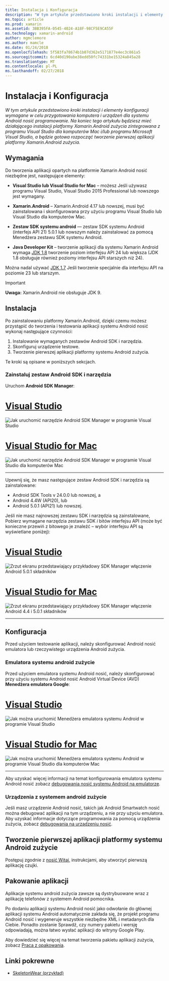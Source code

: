 ```yaml
---
title: Instalacja i Konfiguracja
description: "W tym artykule przedstawiono kroki instalacji i elementy konfiguracji wymagane w celu przygotowania komputera i urządzeń dla systemu Android nosić programowanie. Na koniec tego artykułu będziesz mieć działającego instalacji platformy Xamarin.Android zużycia zintegrowana z programu Visual Studio dla komputerów Mac i/lub programu Microsoft Visual Studio, a będzie gotowa rozpocząć tworzenie pierwszej aplikacji platformy Xamarin.Android zużycia."
ms.topic: article
ms.prod: xamarin
ms.assetid: 3BB395FA-0545-4024-A18F-98CF5E9CA55F
ms.technology: xamarin-android
author: mgmclemore
ms.author: mamcle
ms.date: 01/24/2018
ms.openlocfilehash: 5f583fa78674b1b07d362e5171877e4ec3c861a5
ms.sourcegitcommit: 6cd40d190abe38edd50fc74331be15324a845a28
ms.translationtype: MT
ms.contentlocale: pl-PL
ms.lasthandoff: 02/27/2018
---
```

# <a name="setup-and-installation"></a>Instalacja i Konfiguracja

_W tym artykule przedstawiono kroki instalacji i elementy konfiguracji wymagane w celu przygotowania komputera i urządzeń dla systemu Android nosić programowanie. Na koniec tego artykułu będziesz mieć działającego instalacji platformy Xamarin.Android zużycia zintegrowana z programu Visual Studio dla komputerów Mac i/lub programu Microsoft Visual Studio, a będzie gotowa rozpocząć tworzenie pierwszej aplikacji platformy Xamarin.Android zużycia._

<a name="requirements" />

## <a name="requirements"></a>Wymagania

Do tworzenia aplikacji opartych na platformie Xamarin Android nosić niezbędne jest, następujące elementy:

-   **Visual Studio lub Visual Studio for Mac** &ndash; możesz Jeśli używasz programu Visual Studio, Visual Studio 2015 Professional lub nowszego jest wymagany.

-   **Xamarin.Android** &ndash; Xamarin.Android 4.17 lub nowszej, musi być zainstalowana i skonfigurowana przy użyciu programu Visual Studio lub Visual Studio dla komputerów Mac.

-   **Zestaw SDK systemu android** — zestaw SDK systemu Android (interfejs API 21) 5.0.1 lub nowszym należy zainstalować za pomocą Menedżera zestawu SDK systemu Android.

-   **Java Developer Kit** &ndash; tworzenie aplikacji dla systemu Xamarin Android wymaga [JDK 1.8](http://www.oracle.com/technetwork/java/javase/downloads/jdk8-downloads-2133151.html) tworzenie poziom interfejsu API 24 lub większa (JDK 1.8 obsługuje również poziomy interfejsu API starszych niż 24).

Można nadal używać [JDK 1.7](http://www.oracle.com/technetwork/java/javase/downloads/jdk7-downloads-1880260.html) Jeśli tworzenie specjalnie dla interfejsu API na poziomie 23 lub starszym.

> [!IMPORTANT]
> **Uwaga:** Xamarin.Android nie obsługuje JDK 9.

<a name="installation" />

## <a name="installation"></a>Instalacja

Po zainstalowaniu platformy Xamarin.Android, dzięki czemu możesz przystąpić do tworzenia i testowania aplikacji systemu Android nosić wykonaj następujące czynności: 

1.  Instalowanie wymaganych zestawów Android SDK i narzędzia.
2.  Skonfiguruj urządzenie testowe.
3.  Tworzenie pierwszej aplikacji platformy systemu Android zużycia.

Te kroki są opisane w poniższych sekcjach.

<a name="sdktools" />

### <a name="install-android-sdk-and-tools"></a>Zainstaluj zestaw Android SDK i narzędzia 

Uruchom **Android SDK Manager**: 

# <a name="visual-studiotabvswin"></a>[Visual Studio](#tab/vswin)

![Jak uruchomić narzędzie Android SDK Manager w programie Visual Studio](installation-images/vs/sdk-menu.png)

# <a name="visual-studio-for-mactabvsmac"></a>[Visual Studio for Mac](#tab/vsmac)

![Jak uruchomić narzędzie Android SDK Manager w programie Visual Studio dla komputerów Mac](installation-images/xs/sdk-menu.png)

-----


Upewnij się, że masz następujące zestaw Android SDK i narzędzia są zainstalowane:

* Android SDK Tools v 24.0.0 lub nowszej, a
* Android 4.4W (API20), lub
* Android 5.0.1 (API21) lub nowszej.

Jeśli nie masz najnowszej zestawu SDK i narzędzia są zainstalowane, Pobierz wymagane narzędzia zestawu SDK *i* bitów interfejsu API (może być konieczne przewiń z bitowego je znaleźć &ndash; wybór interfejsu API są wyświetlane poniżej): 

# <a name="visual-studiotabvswin"></a>[Visual Studio](#tab/vswin)

![Zrzut ekranu przedstawiający przykładowy SDK Manager włączenie Android 5.0.1 składników](installation-images/vs/sdk-select.png)

# <a name="visual-studio-for-mactabvsmac"></a>[Visual Studio for Mac](#tab/vsmac)

![Zrzut ekranu przedstawiający przykładowy SDK Manager włączenie Android 4.4 i 5.0.1 składników](installation-images/xs/sdk-select.png)

-----


## <a name="configuration"></a>Konfiguracja

Przed użyciem testowanie aplikacji, należy skonfigurować Android nosić emulatora lub rzeczywistego urządzenia Android zużycia. 


### <a name="android-wear-emulator"></a>Emulatora systemu android zużycie

Przed użyciem emulatora systemu Android nosić, należy skonfigurować przy użyciu systemu Android nosić Android Virtual Device (AVD) **Menedżera emulatora Google**:

# <a name="visual-studiotabvswin"></a>[Visual Studio](#tab/vswin)

![Jak można uruchomić Menedżera emulatora systemu Android w programie Visual Studio](installation-images/vs/emulator-menu.png)

# <a name="visual-studio-for-mactabvsmac"></a>[Visual Studio for Mac](#tab/vsmac)

![Jak można uruchomić Menedżera emulatora systemu Android w programie Visual Studio dla komputerów Mac](installation-images/xs/emulator-menu.png)

-----

Aby uzyskać więcej informacji na temat konfigurowania emulatora systemu Android nosić zobacz [debugowania nosić systemu Android na emulatorze](~/android/wear/deploy-test/debug-on-emulator.md).


### <a name="android-wear-device"></a>Urządzenia z systemem android zużycie

Jeśli masz urządzenie Android nosić, takich jak Android Smartwatch nosić można debugować aplikacji na tym urządzeniu, a nie przy użyciu emulatora. Aby uzyskać informacje dotyczące programowania za pomocą urządzenia zużycia, zobacz [debugowania na urządzeniu nosić](~/android/wear/deploy-test/debug-on-device.md).


## <a name="create-your-first-android-wear-app"></a>Tworzenie pierwszej aplikacji platformy systemu Android zużycie

Postępuj zgodnie z [nosić Witaj,](~/android/wear/get-started/hello-wear.md) instrukcjami, aby utworzyć pierwszą aplikację czujki.


## <a name="packaging-your-app"></a>Pakowanie aplikacji

Aplikacje systemu android zużycia zawsze są dystrybuowane wraz z aplikację telefonów z systemem Android pomocnika. 

Po dodaniu aplikacji systemu Android nosić jako odwołanie do głównej aplikacji systemu Android automatycznie zakłada się, że projekt programu Android nosić i wygeneruje wszystkie niezbędne XML i metadanych dla Ciebie. Ponadto zostanie Sprawdź, czy numery pakietu i wersję odpowiadają, można łatwo wysłać aplikacji do witryny Google Play. 

Aby dowiedzieć się więcej na temat tworzenia pakietu aplikacji zużycia, zobacz [Praca z opakowania](~/android/wear/deploy-test/packaging.md).


## <a name="related-links"></a>Linki pokrewne

- [SkeletonWear (przykład)](https://developer.xamarin.com/samples/SkeletonWear/)
